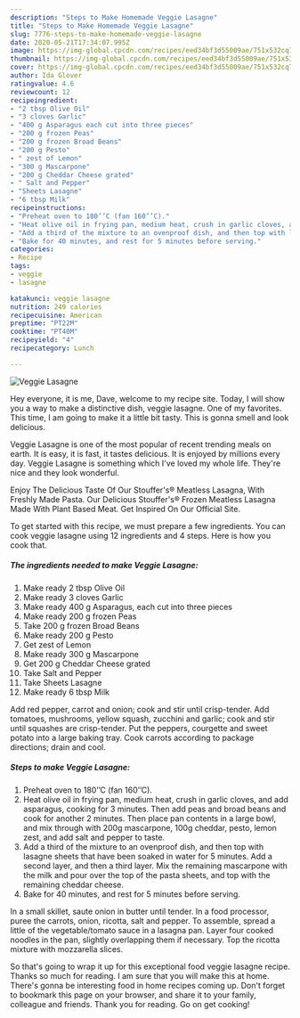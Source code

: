```yaml
---
description: "Steps to Make Homemade Veggie Lasagne"
title: "Steps to Make Homemade Veggie Lasagne"
slug: 7776-steps-to-make-homemade-veggie-lasagne
date: 2020-05-21T17:34:07.995Z
image: https://img-global.cpcdn.com/recipes/eed34bf3d55009ae/751x532cq70/veggie-lasagne-recipe-main-photo.jpg
thumbnail: https://img-global.cpcdn.com/recipes/eed34bf3d55009ae/751x532cq70/veggie-lasagne-recipe-main-photo.jpg
cover: https://img-global.cpcdn.com/recipes/eed34bf3d55009ae/751x532cq70/veggie-lasagne-recipe-main-photo.jpg
author: Ida Glover
ratingvalue: 4.6
reviewcount: 12
recipeingredient:
- "2 tbsp Olive Oil"
- "3 cloves Garlic"
- "400 g Asparagus each cut into three pieces"
- "200 g frozen Peas"
- "200 g frozen Broad Beans"
- "200 g Pesto"
- " zest of Lemon"
- "300 g Mascarpone"
- "200 g Cheddar Cheese grated"
- " Salt and Pepper"
- "Sheets Lasagne"
- "6 tbsp Milk"
recipeinstructions:
- "Preheat oven to 180’’C (fan 160’’C)."
- "Heat olive oil in frying pan, medium heat, crush in garlic cloves, and add asparagus, cooking for 3 minutes. Then add peas and broad beans and cook for another 2 minutes. Then place pan contents in a large bowl, and mix through with 200g mascarpone, 100g cheddar, pesto, lemon zest, and add salt and pepper to taste."
- "Add a third of the mixture to an ovenproof dish, and then top with lasagne sheets that have been soaked in water for 5 minutes. Add a second layer, and then a third layer. Mix the remaining mascarpone with the milk and pour over the top of the pasta sheets, and top with the remaining cheddar cheese."
- "Bake for 40 minutes, and rest for 5 minutes before serving."
categories:
- Recipe
tags:
- veggie
- lasagne

katakunci: veggie lasagne 
nutrition: 249 calories
recipecuisine: American
preptime: "PT22M"
cooktime: "PT40M"
recipeyield: "4"
recipecategory: Lunch

---
```



![Veggie Lasagne](https://img-global.cpcdn.com/recipes/eed34bf3d55009ae/751x532cq70/veggie-lasagne-recipe-main-photo.jpg)

Hey everyone, it is me, Dave, welcome to my recipe site. Today, I will show you a way to make a distinctive dish, veggie lasagne. One of my favorites. This time, I am going to make it a little bit tasty. This is gonna smell and look delicious.

Veggie Lasagne is one of the most popular of recent trending meals on earth. It is easy, it is fast, it tastes delicious. It is enjoyed by millions every day. Veggie Lasagne is something which I've loved my whole life. They're nice and they look wonderful.

Enjoy The Delicious Taste Of Our Stouffer&#39;s® Meatless Lasagna, With Freshly Made Pasta. Our Delicious Stouffer&#39;s® Frozen Meatless Lasagna Made With Plant Based Meat. Get Inspired On Our Official Site.


To get started with this recipe, we must prepare a few ingredients. You can cook veggie lasagne using 12 ingredients and 4 steps. Here is how you cook that.

<!--inarticleads1-->

##### The ingredients needed to make Veggie Lasagne:

1. Make ready 2 tbsp Olive Oil
1. Make ready 3 cloves Garlic
1. Make ready 400 g Asparagus, each cut into three pieces
1. Make ready 200 g frozen Peas
1. Take 200 g frozen Broad Beans
1. Make ready 200 g Pesto
1. Get  zest of Lemon
1. Make ready 300 g Mascarpone
1. Get 200 g Cheddar Cheese grated
1. Take  Salt and Pepper
1. Take Sheets Lasagne
1. Make ready 6 tbsp Milk


Add red pepper, carrot and onion; cook and stir until crisp-tender. Add tomatoes, mushrooms, yellow squash, zucchini and garlic; cook and stir until squashes are crisp-tender. Put the peppers, courgette and sweet potato into a large baking tray. Cook carrots according to package directions; drain and cool. 

<!--inarticleads2-->

##### Steps to make Veggie Lasagne:

1. Preheat oven to 180’’C (fan 160’’C).
1. Heat olive oil in frying pan, medium heat, crush in garlic cloves, and add asparagus, cooking for 3 minutes. Then add peas and broad beans and cook for another 2 minutes. Then place pan contents in a large bowl, and mix through with 200g mascarpone, 100g cheddar, pesto, lemon zest, and add salt and pepper to taste.
1. Add a third of the mixture to an ovenproof dish, and then top with lasagne sheets that have been soaked in water for 5 minutes. Add a second layer, and then a third layer. Mix the remaining mascarpone with the milk and pour over the top of the pasta sheets, and top with the remaining cheddar cheese.
1. Bake for 40 minutes, and rest for 5 minutes before serving.


In a small skillet, saute onion in butter until tender. In a food processor, puree the carrots, onion, ricotta, salt and pepper. To assemble, spread a little of the vegetable/tomato sauce in a lasagna pan. Layer four cooked noodles in the pan, slightly overlapping them if necessary. Top the ricotta mixture with mozzarella slices. 

So that's going to wrap it up for this exceptional food veggie lasagne recipe. Thanks so much for reading. I am sure that you will make this at home. There's gonna be interesting food in home recipes coming up. Don't forget to bookmark this page on your browser, and share it to your family, colleague and friends. Thank you for reading. Go on get cooking!
